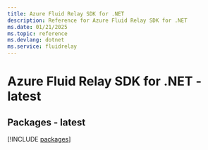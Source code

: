 ```yaml
---
title: Azure Fluid Relay SDK for .NET
description: Reference for Azure Fluid Relay SDK for .NET
ms.date: 01/21/2025
ms.topic: reference
ms.devlang: dotnet
ms.service: fluidrelay
---
```

# Azure Fluid Relay SDK for .NET - latest
## Packages - latest
[!INCLUDE [packages](fluid-relay-index.md)]